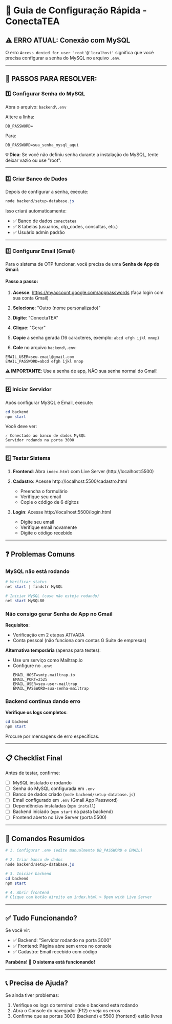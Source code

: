# 🚀 Guia de Configuração Rápida - ConectaTEA

## ⚠️ ERRO ATUAL: Conexão com MySQL

O erro `Access denied for user 'root'@'localhost'` significa que você precisa configurar a senha do MySQL no arquivo `.env`.

---

## 📝 PASSOS PARA RESOLVER:

### 1️⃣ Configurar Senha do MySQL

Abra o arquivo: `backend\.env`

Altere a linha:
```env
DB_PASSWORD=
```

Para:
```env
DB_PASSWORD=sua_senha_mysql_aqui
```

**💡 Dica**: Se você não definiu senha durante a instalação do MySQL, tente deixar vazio ou use "root".

---

### 2️⃣ Criar Banco de Dados

Depois de configurar a senha, execute:

```powershell
node backend/setup-database.js
```

Isso criará automaticamente:
- ✅ Banco de dados `conectatea`
- ✅ 8 tabelas (usuarios, otp_codes, consultas, etc.)
- ✅ Usuário admin padrão

---

### 3️⃣ Configurar Email (Gmail)

Para o sistema de OTP funcionar, você precisa de uma **Senha de App do Gmail**:

#### Passo a passo:

1. **Acesse**: https://myaccount.google.com/apppasswords
   (faça login com sua conta Gmail)

2. **Selecione**: "Outro (nome personalizado)"

3. **Digite**: "ConectaTEA"

4. **Clique**: "Gerar"

5. **Copie** a senha gerada (16 caracteres, exemplo: `abcd efgh ijkl mnop`)

6. **Cole** no arquivo `backend\.env`:

```env
EMAIL_USER=seu-email@gmail.com
EMAIL_PASSWORD=abcd efgh ijkl mnop
```

**⚠️ IMPORTANTE**: Use a senha de app, NÃO sua senha normal do Gmail!

---

### 4️⃣ Iniciar Servidor

Após configurar MySQL e Email, execute:

```powershell
cd backend
npm start
```

Você deve ver:
```
✓ Conectado ao banco de dados MySQL
Servidor rodando na porta 3000
```

---

### 5️⃣ Testar Sistema

1. **Frontend**: Abra `index.html` com Live Server (http://localhost:5500)

2. **Cadastro**: Acesse http://localhost:5500/cadastro.html
   - Preencha o formulário
   - Verifique seu email
   - Copie o código de 6 dígitos

3. **Login**: Acesse http://localhost:5500/login.html
   - Digite seu email
   - Verifique email novamente
   - Digite o código recebido

---

## ❓ Problemas Comuns

### MySQL não está rodando
```powershell
# Verificar status
net start | findstr MySQL

# Iniciar MySQL (caso não esteja rodando)
net start MySQL80
```

### Não consigo gerar Senha de App no Gmail

**Requisitos**:
- Verificação em 2 etapas ATIVADA
- Conta pessoal (não funciona com contas G Suite de empresas)

**Alternativa temporária** (apenas para testes):
- Use um serviço como Mailtrap.io
- Configure no `.env`:
  ```env
  EMAIL_HOST=smtp.mailtrap.io
  EMAIL_PORT=2525
  EMAIL_USER=seu-user-mailtrap
  EMAIL_PASSWORD=sua-senha-mailtrap
  ```

### Backend continua dando erro

**Verifique os logs completos**:
```powershell
cd backend
npm start
```

Procure por mensagens de erro específicas.

---

## 📋 Checklist Final

Antes de testar, confirme:

- [ ] MySQL instalado e rodando
- [ ] Senha do MySQL configurada em `.env`
- [ ] Banco de dados criado (`node backend/setup-database.js`)
- [ ] Email configurado em `.env` (Gmail App Password)
- [ ] Dependências instaladas (`npm install`)
- [ ] Backend iniciado (`npm start` na pasta backend)
- [ ] Frontend aberto no Live Server (porta 5500)

---

## 🎯 Comandos Resumidos

```powershell
# 1. Configurar .env (edite manualmente DB_PASSWORD e EMAIL)

# 2. Criar banco de dados
node backend/setup-database.js

# 3. Iniciar backend
cd backend
npm start

# 4. Abrir frontend
# Clique com botão direito em index.html > Open with Live Server
```

---

## ✅ Tudo Funcionando?

Se você vir:
- ✅ Backend: "Servidor rodando na porta 3000"
- ✅ Frontend: Página abre sem erros no console
- ✅ Cadastro: Email recebido com código

**Parabéns! 🎉 O sistema está funcionando!**

---

## 📞 Precisa de Ajuda?

Se ainda tiver problemas:
1. Verifique os logs do terminal onde o backend está rodando
2. Abra o Console do navegador (F12) e veja os erros
3. Confirme que as portas 3000 (backend) e 5500 (frontend) estão livres
